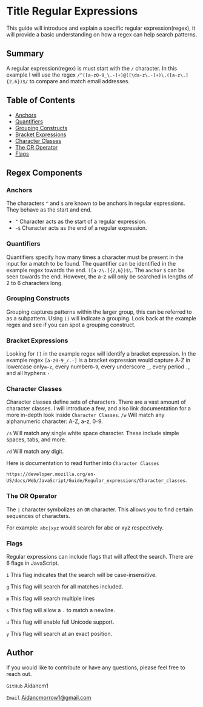 # Title Regular Expressions

This guide will introduce and explain a specific regular expression(regex), it will provide a basic understanding on how a regex can help search patterns.

## Summary

A regular expression(regex) is must start with the `/` character. In this example I will use the regex `/^([a-z0-9_\.-]+)@([\da-z\.-]+)\.([a-z\.]{2,6})$/` to compare and match email addresses.

## Table of Contents

- [Anchors](#anchors)
- [Quantifiers](#quantifiers)
- [Grouping Constructs](#grouping-constructs)
- [Bracket Expressions](#bracket-expressions)
- [Character Classes](#character-classes)
- [The OR Operator](#the-or-operator)
- [Flags](#flags)

## Regex Components

### Anchors
The characters `^` and `$` are known to be anchors in regular expressions. They behave as the start and end.
- `^` Character acts as the start of a regular expression.
- -`$` Character acts as the end of a regular expression.
### Quantifiers
Quantifiers specify how many times a character must be present in the input for a match to be found. The quantifier can be identified in the example regex towards the end. `([a-z\.]{2,6})$\`. The `anchor` `$` can be seen towards the end. However, the a-z will only be searched in lengths of 2 to 6 characters long.
### Grouping Constructs
Grouping captures patterns within the larger group, this can be referred to as a subpattern. Using `()` will indicate a grouping. Look back at the example regex and see if you can spot a grouping construct.
### Bracket Expressions
Looking for `[]` in the example regex will identify a bracket expression. In the example regex `[a-z0-9_/.-]` is a bracket expression would capture A-Z in lowercase only`a-z`, every number`0-9`, every underscore `_`, every period `.`, and all hyphens `-`
### Character Classes
Character classes define sets of characters. There are a vast amount of character classes. I will introduce a few, and also link documentation for a more in-depth look inside `Character Classes`.
`/w` Will match any alphanumeric character: A-Z, a-z, 0-9.

`/s` Will match any single white space character. These include simple spaces, tabs, and more.

`/d` Will match any digit.

Here is documentation to read further into `Character Classes` 

`https://developer.mozilla.org/en-US/docs/Web/JavaScript/Guide/Regular_expressions/Character_classes`.
### The OR Operator
The `|` character symbolizes an `OR` character. This allows you to find certain sequences of characters. 

For example: `abc|xyz` would search for abc or xyz respectively.
### Flags
Regular expressions can include flags that will affect the search. There are 6 flags in JavaScript.

`i` This flag indicates that the search will be case-insensitive.

`g`  This flag will search for all matches included.

`m` This flag will search multiple lines

`s` This flag will allow a `.` to match a newline.

`u` This flag will enable full Unicode support.

`y` This flag will search at an exact position.


## Author

If you would like to contribute or have any questions, please feel free to reach out.

`GitHub` Aidancm1

`Email` Aidancmorrow1@gmail.com
